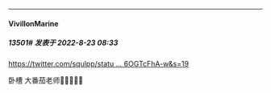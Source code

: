 

*****

####  VivillonMarine  
##### 13501#       发表于 2022-8-23 08:33

[https://twitter.com/squlpp/statu ... 6OGTcFhA-w&amp;s=19](https://twitter.com/squlpp/status/1561707270878027783?t=wXAE-yyHn3NR6OGTcFhA-w&amp;s=19)

卧槽 大番茄老师🥵🥵🥵🥵🥵

